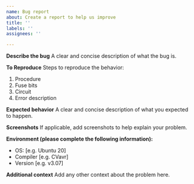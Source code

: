 ```yaml
---
name: Bug report
about: Create a report to help us improve
title: ''
labels: ''
assignees: ''

---
```


**Describe the bug**
A clear and concise description of what the bug is.

**To Reproduce**
Steps to reproduce the behavior:
1. Procedure
2. Fuse bits
3. Circuit
4. Error description

**Expected behavior**
A clear and concise description of what you expected to happen.

**Screenshots**
If applicable, add screenshots to help explain your problem.

**Environment (please complete the following information):**
 - OS: [e.g. Ubuntu 20]
 - Compiler [e.g. CVavr]
 - Version [e.g. v3.07]

**Additional context**
Add any other context about the problem here.

